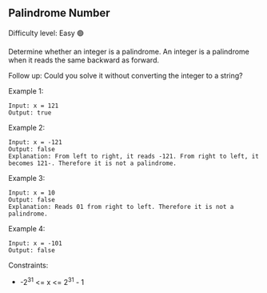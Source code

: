 ## Palindrome Number
Difficulty level: Easy :green_circle:

Determine whether an integer is a palindrome. An integer is a palindrome when it reads the same backward as forward.

Follow up: Could you solve it without converting the integer to a string?

 

Example 1:
```
Input: x = 121
Output: true
```
Example 2:
```
Input: x = -121
Output: false
Explanation: From left to right, it reads -121. From right to left, it becomes 121-. Therefore it is not a palindrome.
```
Example 3:
```
Input: x = 10
Output: false
Explanation: Reads 01 from right to left. Therefore it is not a palindrome.
```
Example 4:
```
Input: x = -101
Output: false
```

Constraints:

- -2<sup>31</sup> <= x <= 2<sup>31</sup> - 1
